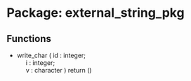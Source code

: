 # Package: external_string_pkg

## Functions
- write_char <font id="function_arguments">( id : integer;<br><span style="padding-left:20px"> i  : integer;<br><span style="padding-left:20px"> v  : character ) </font> <font id="function_return">return ()</font>
